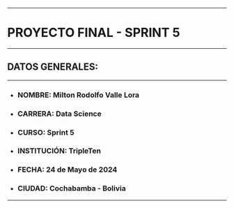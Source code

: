 
---
# PROYECTO FINAL - SPRINT 5

---
## DATOS GENERALES:
---
 - ### **NOMBRE:** Milton Rodolfo Valle Lora
 - ### **CARRERA:** Data Science
 - ### **CURSO:** Sprint 5
 - ### **INSTITUCIÓN:** TripleTen
 - ### **FECHA:** 24 de Mayo de 2024
 - ### **CIUDAD:** Cochabamba - Bolivia
---

